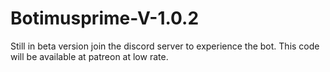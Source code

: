 # Botimusprime-V-1.0.2
Still in beta version join the discord server to experience the bot.
This code will be available at patreon at low rate.
